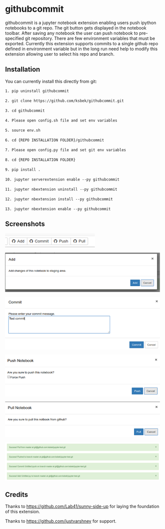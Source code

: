 # githubcommit

githubcommit is a jupyter notebook extension enabling users push ipython notebooks to a git repo.
The git button gets displayed in the notebook toolbar. After saving any notebook
the user can push notebook to pre-specified git repository. There are few
environment variables that must be exported. Currently this extension supports
commits to a single github repo defined in environment variable but in the long
run need help to modify this extension allowing user to select his repo and branch.

## Installation

You can currently install this directly from git:

```
1. pip uninstall githubcommit

2. git clone https://github.com/ksbek/githubcommit.git

3. cd githubcommit

4. Please open config.sh file and set env variables

5. source env.sh

6. cd {REPO INSTALLATION FOLDER}/githubcommit

7. Please open config.py file and set git env variables

8. cd {REPO INSTALLATION FOLDER}

9. pip install .

10. jupyter serverextension enable --py githubcommit

11. jupyter nbextension uninstall --py githubcommit

12. jupyter nbextension install --py githubcommit

13. jupyter nbextension enable --py githubcommit
```


## Screenshots

![Extension](screens/extension.png?raw=true "Extension added to toolbar")

![Add Message](screens/add.png?raw=true "Add Message")

![Commit Message](screens/commit.png?raw=true "Commit Message")

![Push Message](screens/push.png?raw=true "Push Message")

![Pull Message](screens/pull.png?raw=true "Pull Message")

![Success Message](screens/success.png?raw=true "Success Message")

## Credits

Thanks to https://github.com/Lab41/sunny-side-up for laying the foundation of this extension.

Thanks to https://github.com/justvarshney for support.


